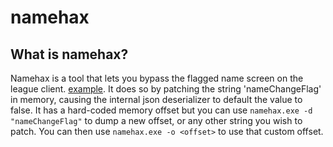 # namehax
## What is namehax?
Namehax is a tool that lets you bypass the flagged name screen on the league client. [example](https://i.imgur.com/QyqAWEn.png). It does so by patching the string 'nameChangeFlag' in memory, causing the internal json deserializer to default the value to false. It has a hard-coded memory offset but you can use `namehax.exe -d "nameChangeFlag"` to dump a new offset, or any other string you wish to patch. You can then use `namehax.exe -o <offset>` to use that custom offset.